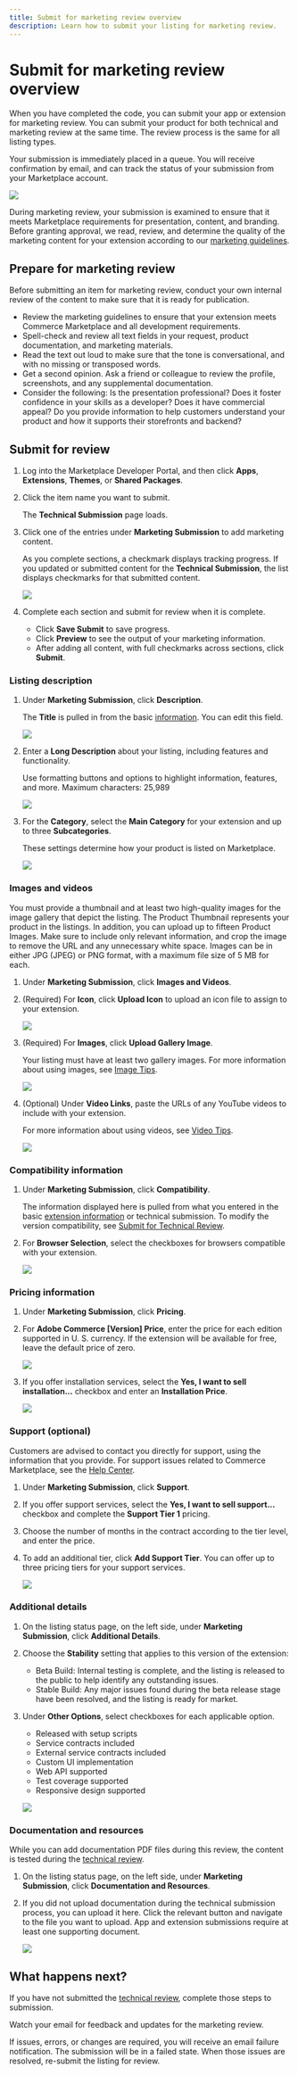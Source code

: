 ```yaml
---
title: Submit for marketing review overview
description: Learn how to submit your listing for marketing review.
---
```


# Submit for marketing review overview

When you have completed the code, you can submit your app or extension for marketing review. You can submit your product for both technical and marketing review at the same time. The review process is the same for all listing types.

Your submission is immediately placed in a queue. You will receive confirmation by email, and can track the status of your submission from your Marketplace account.

![](_images/market-content.png)

During marketing review, your submission is examined to ensure that it meets Marketplace requirements for presentation, content, and branding. Before granting approval, we read, review, and determine the quality of the marketing content for your extension according to our [marketing guidelines](marketing-review-guidelines.md).

## Prepare for marketing review

Before submitting an item for marketing review, conduct your own internal review of the content to make sure that it is ready for publication.

-  Review the marketing guidelines to ensure that your extension meets Commerce Marketplace and all development requirements.
-  Spell-check and review all text fields in your request, product documentation, and marketing materials.
-  Read the text out loud to make sure that the tone is conversational, and with no missing or transposed words.
-  Get a second opinion. Ask a friend or colleague to review the profile, screenshots, and any supplemental documentation.
-  Consider the following: Is the presentation professional? Does it foster confidence in your skills as a developer? Does it have commercial appeal? Do you provide information to help customers understand your product and how it supports their storefronts and backend?

## Submit for review

1. Log into the Marketplace Developer Portal, and then click **Apps**, **Extensions**, **Themes**, or **Shared Packages**.

1. Click the item name you want to submit.

   The **Technical Submission** page loads.

1. Click one of the entries under **Marketing Submission** to add marketing content.

    As you complete sections, a checkmark displays tracking progress. If you updated or submitted content for the **Technical Submission**, the list displays checkmarks for that submitted content.

    ![](_images/marketing-submission-list.png)

1. Complete each section and submit for review when it is complete.

    -  Click **Save Submit** to save progress.
    -  Click **Preview** to see the output of your marketing information.
    -  After adding all content, with full checkmarks across sections, click **Submit**.

### Listing description

1. Under **Marketing Submission**, click **Description**.

    The **Title** is pulled in from the basic [information](extension-information.md). You can edit this field.

    ![](_images/marketing-description1.png)

1. Enter a **Long Description** about your listing, including features and functionality.

    Use formatting buttons and options to highlight information, features, and more. Maximum characters: 25,989

    ![](_images/marketing-description2.png)

1. For the **Category**, select the **Main Category** for your extension and up to three **Subcategories**.

    These settings determine how your product is listed on Marketplace.

    ![](_images/marketing-description3.png)

### Images and videos

You must provide a thumbnail and at least two high-quality images for the image gallery that depict the listing. The Product Thumbnail represents your product in the listings. In addition, you can upload up to fifteen Product Images. Make sure to include only relevant information, and crop the image to remove the URL and any unnecessary white space. Images can be in either JPG (JPEG) or PNG format, with a maximum file size of 5 MB for each.

1. Under **Marketing Submission**, click **Images and Videos**.

1. (Required) For **Icon**, click **Upload Icon** to upload an icon file to assign to your extension.

    ![](_images/marketing-images1.png)

1. (Required) For **Images**, click **Upload Gallery Image**.

   Your listing must have at least two gallery images. For more information about using images, see [Image Tips](image-tips.md).

    ![](_images/marketing-images2.png)

1. (Optional) Under **Video Links**, paste the URLs of any YouTube videos to include with your extension.

    For more information about using videos, see [Video Tips](video-tips.md).

    ![](_images/marketing-images3.png)

### Compatibility information

1. Under **Marketing Submission**, click **Compatibility**.

    The information displayed here is pulled from what you entered in the basic [extension information](extension-information.md) or technical submission. To modify the version compatibility, see [Submit for Technical Review](submit-for-technical-review.md).

1. For **Browser Selection**, select the checkboxes for browsers compatible with your extension.

    ![](_images/marketing-compatibility.png)

### Pricing information

1. Under **Marketing Submission**, click **Pricing**.

1. For **Adobe Commerce \[Version\] Price**, enter the price for each edition supported in U. S. currency. If the extension will be available for free, leave the default price of zero.

    ![](_images/marketing-pricing1.png)

1. If you offer installation services, select the **Yes, I want to sell installation...** checkbox and enter an **Installation Price**.

    ![](_images/marketing-submission-pricing.png)

### Support (optional)

Customers are advised to contact you directly for support, using the information that you provide. For support issues related to Commerce Marketplace, see the [Help Center](https://commercemarketplace-support.adobe.com/hc/en-us).

1. Under **Marketing Submission**, click **Support**.

1. If you offer support services, select the **Yes, I want to sell support...** checkbox and complete the **Support Tier 1** pricing.

1. Choose the number of months in the contract according to the tier level, and enter the price.

1. To add an additional tier, click **Add Support Tier**. You can offer up to three pricing tiers for your support services.

    ![](_images/marketing-submission-support.png)

### Additional details

1. On the listing status page, on the left side, under **Marketing Submission**, click **Additional Details**.

1. Choose the **Stability** setting that applies to this version of the extension:

    -  Beta Build: Internal testing is complete, and the listing is released to the public to help identify any outstanding issues.
    -  Stable Build: Any major issues found during the beta release stage have been resolved, and the listing is ready for market.

1. Under **Other Options**, select checkboxes for each applicable option.

    -  Released with setup scripts
    -  Service contracts included
    -  External service contracts included
    -  Custom UI implementation
    -  Web API supported
    -  Test coverage supported
    -  Responsive design supported

    ![](_images/marketing-submission-additional-details.png)

### Documentation and resources

<InlineAlert variant="info" slots="text"/>

While you can add documentation PDF files during this review, the content is tested during the [technical review](submit-for-technical-review.md).

1. On the listing status page, on the left side, under **Marketing Submission**, click **Documentation and Resources**.

1. If you did not upload documentation during the technical submission process, you can upload it here. Click the relevant button and navigate to the file you want to upload. App and extension submissions require at least one supporting document.

    ![](_images/marketing-submission-documentation.png)

## What happens next?

If you have not submitted the [technical review](submit-for-technical-review.md), complete those steps to submission.

Watch your email for feedback and updates for the marketing review.

If issues, errors, or changes are required, you will receive an email failure notification. The submission will be in a failed state. When those issues are resolved, re-submit the listing for review.
